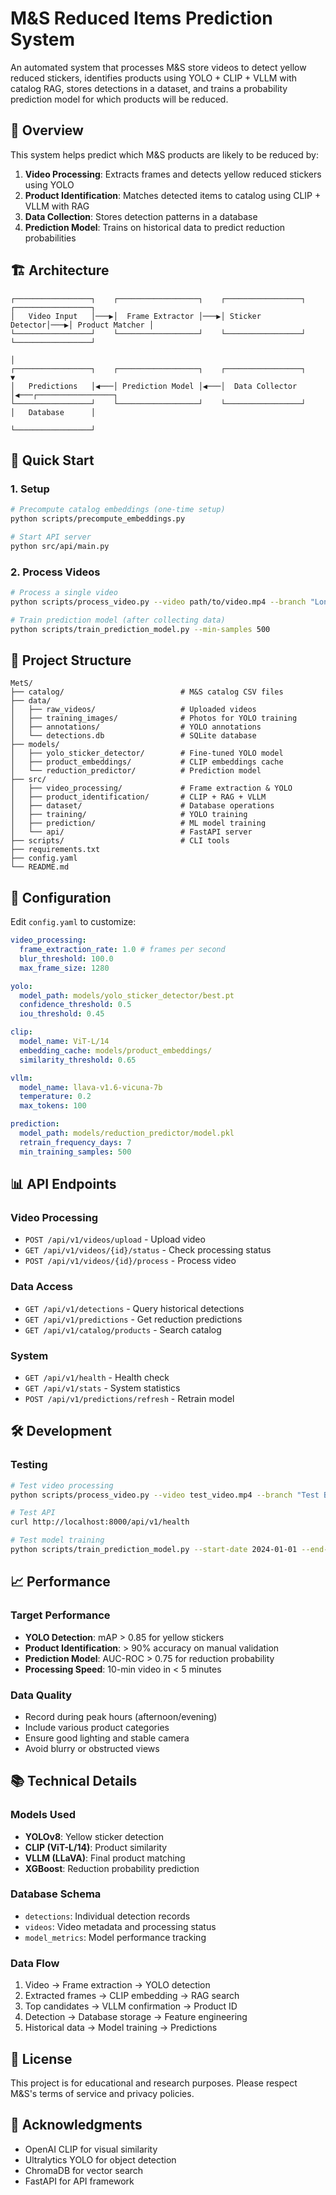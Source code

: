 # M&S Reduced Items Prediction System

An automated system that processes M&S store videos to detect yellow reduced stickers, identifies products using YOLO + CLIP + VLLM with catalog RAG, stores detections in a dataset, and trains a probability prediction model for which products will be reduced.

## 🎯 Overview

This system helps predict which M&S products are likely to be reduced by:

1. **Video Processing**: Extracts frames and detects yellow reduced stickers using YOLO
2. **Product Identification**: Matches detected items to catalog using CLIP + VLLM with RAG
3. **Data Collection**: Stores detection patterns in a database
4. **Prediction Model**: Trains on historical data to predict reduction probabilities

## 🏗️ Architecture

```
┌─────────────────┐    ┌──────────────────┐    ┌─────────────────┐    ┌─────────────────┐
│   Video Input   │───▶│  Frame Extractor │───▶│ Sticker Detector│───▶│ Product Matcher │
└─────────────────┘    └──────────────────┘    └─────────────────┘    └─────────────────┘
                                                                              │
┌─────────────────┐    ┌──────────────────┐    ┌─────────────────┐         ▼
│   Predictions   │◀───│ Prediction Model │◀───│  Data Collector │◀───┌─────────────────┐
└─────────────────┘    └──────────────────┘    └─────────────────┘    │   Database      │
                                                                      └─────────────────┘
```

## 🚀 Quick Start


### 1. Setup

```bash
# Precompute catalog embeddings (one-time setup)
python scripts/precompute_embeddings.py

# Start API server
python src/api/main.py
```

### 2. Process Videos

```bash
# Process a single video
python scripts/process_video.py --video path/to/video.mp4 --branch "London Camden"

# Train prediction model (after collecting data)
python scripts/train_prediction_model.py --min-samples 500
```

## 📁 Project Structure

```
MetS/
├── catalog/                          # M&S catalog CSV files
├── data/
│   ├── raw_videos/                   # Uploaded videos
│   ├── training_images/              # Photos for YOLO training
│   ├── annotations/                  # YOLO annotations
│   └── detections.db                 # SQLite database
├── models/
│   ├── yolo_sticker_detector/        # Fine-tuned YOLO model
│   ├── product_embeddings/           # CLIP embeddings cache
│   └── reduction_predictor/          # Prediction model
├── src/
│   ├── video_processing/             # Frame extraction & YOLO
│   ├── product_identification/       # CLIP + RAG + VLLM
│   ├── dataset/                      # Database operations
│   ├── training/                     # YOLO training
│   ├── prediction/                   # ML model training
│   └── api/                          # FastAPI server
├── scripts/                          # CLI tools
├── requirements.txt
├── config.yaml
└── README.md
```

## 🔧 Configuration

Edit `config.yaml` to customize:

```yaml
video_processing:
  frame_extraction_rate: 1.0 # frames per second
  blur_threshold: 100.0
  max_frame_size: 1280

yolo:
  model_path: models/yolo_sticker_detector/best.pt
  confidence_threshold: 0.5
  iou_threshold: 0.45

clip:
  model_name: ViT-L/14
  embedding_cache: models/product_embeddings/
  similarity_threshold: 0.65

vllm:
  model_name: llava-v1.6-vicuna-7b
  temperature: 0.2
  max_tokens: 100

prediction:
  model_path: models/reduction_predictor/model.pkl
  retrain_frequency_days: 7
  min_training_samples: 500
```

## 📊 API Endpoints

### Video Processing

- `POST /api/v1/videos/upload` - Upload video
- `GET /api/v1/videos/{id}/status` - Check processing status
- `POST /api/v1/videos/{id}/process` - Process video

### Data Access

- `GET /api/v1/detections` - Query historical detections
- `GET /api/v1/predictions` - Get reduction predictions
- `GET /api/v1/catalog/products` - Search catalog

### System

- `GET /api/v1/health` - Health check
- `GET /api/v1/stats` - System statistics
- `POST /api/v1/predictions/refresh` - Retrain model

## 🛠️ Development

### Testing

```bash
# Test video processing
python scripts/process_video.py --video test_video.mp4 --branch "Test Branch"

# Test API
curl http://localhost:8000/api/v1/health

# Test model training
python scripts/train_prediction_model.py --start-date 2024-01-01 --end-date 2024-12-31
```

## 📈 Performance

### Target Performance

- **YOLO Detection**: mAP > 0.85 for yellow stickers
- **Product Identification**: > 90% accuracy on manual validation
- **Prediction Model**: AUC-ROC > 0.75 for reduction probability
- **Processing Speed**: 10-min video in < 5 minutes

### Data Quality

- Record during peak hours (afternoon/evening)
- Include various product categories
- Ensure good lighting and stable camera
- Avoid blurry or obstructed views

## 📚 Technical Details

### Models Used

- **YOLOv8**: Yellow sticker detection
- **CLIP (ViT-L/14)**: Product similarity
- **VLLM (LLaVA)**: Final product matching
- **XGBoost**: Reduction probability prediction

### Database Schema

- `detections`: Individual detection records
- `videos`: Video metadata and processing status
- `model_metrics`: Model performance tracking

### Data Flow

1. Video → Frame extraction → YOLO detection
2. Extracted frames → CLIP embedding → RAG search
3. Top candidates → VLLM confirmation → Product ID
4. Detection → Database storage → Feature engineering
5. Historical data → Model training → Predictions

## 📄 License

This project is for educational and research purposes. Please respect M&S's terms of service and privacy policies.

## 🙏 Acknowledgments

- OpenAI CLIP for visual similarity
- Ultralytics YOLO for object detection
- ChromaDB for vector search
- FastAPI for API framework

